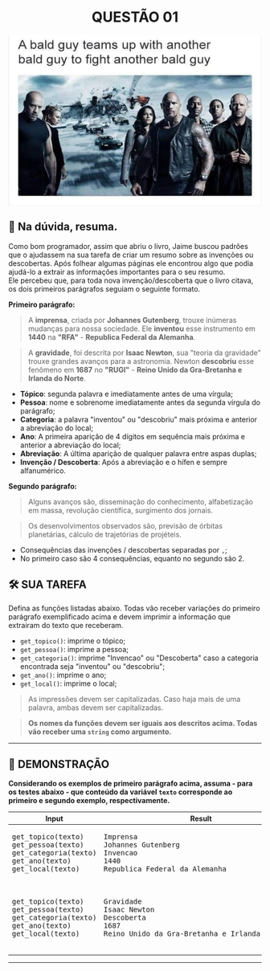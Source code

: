 <div align="center">
  <h1>QUESTÃO 01</h1>
    <img src="../../assets/velozes.jpg" align="center" style="width: 600px; height: 340px;" />
  </p>
</div>

## 📝 Na dúvida, resuma.

Como bom programador, assim que abriu o livro, Jaime buscou padrões que o ajudassem na sua tarefa de criar um resumo sobre as invenções ou descobertas. Após folhear algumas páginas ele encontrou algo que podia ajudá-lo a extrair as informações importantes para o seu resumo.  
Ele percebeu que, para toda nova invenção/descoberta que o livro citava, os dois primeiros parágrafos seguiam o seguinte formato.

**Primeiro parágrafo:**

>A **imprensa**, criada por **Johannes Gutenberg**, trouxe inúmeras mudanças para nossa sociedade. Ele **inventou** esse instrumento em **1440** na **"RFA"** - **Republica Federal da Alemanha**.

>A **gravidade**, foi descrita por **Isaac Newton**, sua "teoria da gravidade" trouxe grandes avanços para a astronomia. Newton **descobriu** esse fenômeno em **1687** no **"RUGI"** - **Reino Unido da Gra-Bretanha e Irlanda do Norte**.

- **Tópico**: segunda palavra e imediatamente antes de uma vírgula;
- **Pessoa**: nome e sobrenome imediatamente antes da segunda vírgula do parágrafo;
- **Categoria**: a palavra "inventou" ou "descobriu" mais próxima e anterior a abreviação do local;
- **Ano**: A primeira aparição de 4 dígitos em sequência mais próxima e anterior a abreviação do local;
- **Abreviação**: A última aparição de qualquer palavra entre aspas duplas;
- **Invenção / Descoberta**: Após a abreviação e o hífen e sempre alfanumérico.

**Segundo parágrafo:**

> Alguns avanços são, disseminação do conhecimento,  alfabetização em massa, revolução científica, surgimento dos jornais.

> Os desenvolvimentos observados são, previsão de órbitas planetárias, cálculo de trajetórias de projéteis.

- Consequências das invenções / descobertas separadas por `,`;
- No primeiro caso são 4 consequências, equanto no segundo são 2.


## 🛠️ SUA TAREFA

Defina as funções listadas abaixo. Todas vão receber variações do primeiro parágrafo exemplificado acima e devem imprimir a informação que extrairam do texto que receberam.

- `get_topico()`: imprime o tópico;
- `get_pessoa()`: imprime a pessoa;
- `get_categoria()`: imprime "Invencao" ou "Descoberta" caso a categoria encontrada seja "inventou" ou "descobriu";
- `get_ano()`: imprime o ano;
- `get_local()`: imprime o local;

>As impressões devem ser capitalizadas. Caso haja mais de uma palavra, ambas devem ser capitalizadas.

>**Os nomes da funções devem ser iguais aos descritos acima. Todas vão receber uma `string` como argumento.**

---

## 👀 DEMONSTRAÇÃO

**Considerando os exemplos de primeiro parágrafo acima, assuma - para os testes abaixo - que conteúdo da variável `texto` corresponde ao primeiro e segundo exemplo, respectivamente.**
<table>

<thead>
    <tr>
        <th>Input</th>
        <th>Result</th>
    </tr>
</thead>

<tbody>
    <!-- Primeiro Teste -->
    <tr>
        <!-- Inputs -->
        <td><pre>get_topico(texto)
get_pessoa(texto)
get_categoria(texto)
get_ano(texto)
get_local(texto)
        </pre></td>
        <!-- Outputs -->
        <td><pre>Imprensa
Johannes Gutenberg
Invencao
1440
Republica Federal da Alemanha
        </pre></td>
    </tr>
    <!-- Segundo Teste -->
    <tr>
        <!-- Inputs -->
        <td><pre>get_topico(texto)
get_pessoa(texto)
get_categoria(texto)
get_ano(texto)
get_local(texto)
        </pre></td>
        <!-- Outputs -->
        <td><pre>Gravidade
Isaac Newton
Descoberta
1687
Reino Unido da Gra-Bretanha e Irlanda do Norte
        </pre></td>
    </tr>
</tbody>

</table>

---
